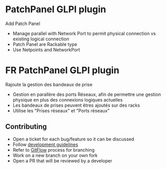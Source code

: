 # PatchPanel GLPI plugin
Add Patch Panel
* Manage parallel with Network Port to permit physical connection vs existing logical connection
* Patch Panel are Rackable type
* Use Netpoints and NetworkPort

# FR PatchPanel GLPI plugin
Rajoute la gestion des bandeaux de prise
* Gestion en parallère des ports Réseaux, afin de permettre une gestion physique en plus des connexions logiques actuelles
* Les bandeaux de prises peuvent êtres ajoutés sur des racks
* Utilise les "Prises réseaux" et "Ports réseaux"

## Contributing

* Open a ticket for each bug/feature so it can be discussed
* Follow [development guidelines](http://glpi-developer-documentation.readthedocs.io/en/latest/plugins/index.html)
* Refer to [GitFlow](http://git-flow.readthedocs.io/) process for branching
* Work on a new branch on your own fork
* Open a PR that will be reviewed by a developer
